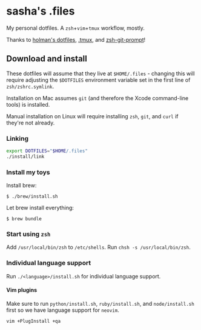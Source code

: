 # sasha's .files
My personal dotfiles. A `zsh`+`vim`+`tmux` workflow, mostly.

Thanks to [holman's dotfiles](https://github.com/holman/dotfiles), [.tmux](https://github.com/olivierverdier/zsh-git-prompt), and [zsh-git-prompt](https://github.com/gpakosz/.tmux)!

## Download and install
These dotfiles will assume that they live at `$HOME/.files` - changing this will require adjusting the `$DOTFILES` environment variable set in the first line of `zsh/zshrc.symlink`.

Installation on Mac assumes `git` (and therefore the Xcode command-line tools) is installed.

Manual installation on Linux will require installing `zsh`, `git`, and `curl` if they're not already.

### Linking
```sh
export DOTFILES="$HOME/.files"
./install/link
```

### Install my toys

Install brew:
```
$ ./brew/install.sh
```

Let brew install everything:
```
$ brew bundle
```

### Start using `zsh`
Add `/usr/local/bin/zsh` to `/etc/shells`. Run `chsh -s /usr/local/bin/zsh`.

### Individual language support
Run `./<language>/install.sh` for individual language support.

#### Vim plugins
Make sure to run `python/install.sh`, `ruby/install.sh`, and `node/install.sh` first so we have language support for `neovim`.

```sh
vim +PlugInstall +qa
```
